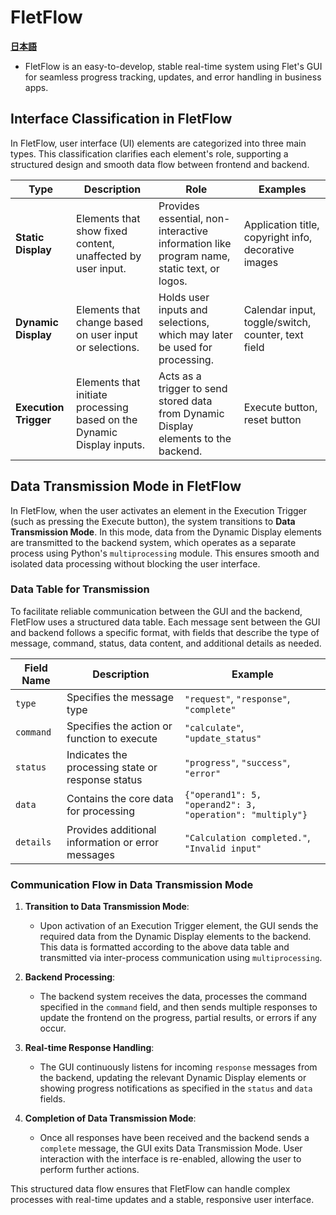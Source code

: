 # FletFlow

[**日本語**](README.md)

- FletFlow is an easy-to-develop, stable real-time system using Flet's GUI for seamless progress tracking, updates, and error handling in business apps.

## Interface Classification in FletFlow

In FletFlow, user interface (UI) elements are categorized into three main types. This classification clarifies each element's role, supporting a structured design and smooth data flow between frontend and backend.

| Type               | Description                                                            | Role                                                                                      | Examples                                              |
|--------------------|------------------------------------------------------------------------|-------------------------------------------------------------------------------------------|-------------------------------------------------------|
| **Static Display** | Elements that show fixed content, unaffected by user input.            | Provides essential, non-interactive information like program name, static text, or logos. | Application title, copyright info, decorative images  |
| **Dynamic Display**| Elements that change based on user input or selections.                | Holds user inputs and selections, which may later be used for processing.                 | Calendar input, toggle/switch, counter, text field    |
| **Execution Trigger** | Elements that initiate processing based on the Dynamic Display inputs. | Acts as a trigger to send stored data from Dynamic Display elements to the backend.       | Execute button, reset button                          |

## Data Transmission Mode in FletFlow

In FletFlow, when the user activates an element in the Execution Trigger (such as pressing the Execute button), the system transitions to **Data Transmission Mode**. In this mode, data from the Dynamic Display elements are transmitted to the backend system, which operates as a separate process using Python's `multiprocessing` module. This ensures smooth and isolated data processing without blocking the user interface.

### Data Table for Transmission

To facilitate reliable communication between the GUI and the backend, FletFlow uses a structured data table. Each message sent between the GUI and backend follows a specific format, with fields that describe the type of message, command, status, data content, and additional details as needed.

| Field Name   | Description                                         | Example                                          |
|--------------|-----------------------------------------------------|--------------------------------------------------|
| `type`       | Specifies the message type                          | `"request"`, `"response"`, `"complete"`          |
| `command`    | Specifies the action or function to execute         | `"calculate"`, `"update_status"`                 |
| `status`     | Indicates the processing state or response status   | `"progress"`, `"success"`, `"error"`             |
| `data`       | Contains the core data for processing               | `{"operand1": 5, "operand2": 3, "operation": "multiply"}` |
| `details`    | Provides additional information or error messages   | `"Calculation completed."`, `"Invalid input"`    |

### Communication Flow in Data Transmission Mode

1. **Transition to Data Transmission Mode**:
   - Upon activation of an Execution Trigger element, the GUI sends the required data from the Dynamic Display elements to the backend. This data is formatted according to the above data table and transmitted via inter-process communication using `multiprocessing`.
   
2. **Backend Processing**:
   - The backend system receives the data, processes the command specified in the `command` field, and then sends multiple responses to update the frontend on the progress, partial results, or errors if any occur.

3. **Real-time Response Handling**:
   - The GUI continuously listens for incoming `response` messages from the backend, updating the relevant Dynamic Display elements or showing progress notifications as specified in the `status` and `data` fields.

4. **Completion of Data Transmission Mode**:
   - Once all responses have been received and the backend sends a `complete` message, the GUI exits Data Transmission Mode. User interaction with the interface is re-enabled, allowing the user to perform further actions.

This structured data flow ensures that FletFlow can handle complex processes with real-time updates and a stable, responsive user interface.
